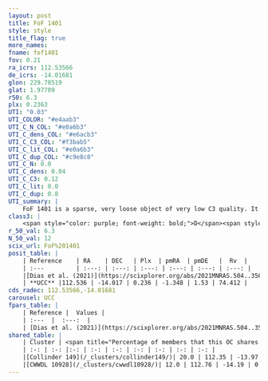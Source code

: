 ```yaml
---
layout: post
title: FoF 1401
style: style
title_flag: true
more_names: 
fname: fof1401
fov: 0.21
ra_icrs: 112.53566
de_icrs: -14.01681
glon: 229.78519
glat: 1.97709
r50: 6.3
plx: 0.2363
UTI: "0.03"
UTI_COLOR: "#e4aab3"
UTI_C_N_COL: "#e0a6b3"
UTI_C_dens_COL: "#e6acb3"
UTI_C_C3_COL: "#f3bab5"
UTI_C_lit_COL: "#e0a6b3"
UTI_C_dup_COL: "#c9e8c8"
UTI_C_N: 0.0
UTI_C_dens: 0.04
UTI_C_C3: 0.12
UTI_C_lit: 0.0
UTI_C_dup: 0.8
UTI_summary: |
    FoF 1401 is a sparse, very loose object of very low C3 quality. It is rarely studied in the literature.<br><br>This is very likely a unique object, which shares a small percentage of members with at least one previously reported entry.<br><br><span style="color: #99180f; font-weight: bold;">Warning: </span>contains less than 25 stars with <i>P>0.5</i> estimated.
class3: |
    <span style="color: purple; font-weight: bold;">D</span><span style="color: red; font-weight: bold;">C</span>
r_50_val: 6.3
N_50_val: 12
scix_url: FoF%201401
posit_table: |
    | Reference    | RA    | DEC   | Plx  | pmRA  | pmDE   |  Rv  |
    | :---         | :---: | :---: | :---: | :---: | :---: | :---: |
    |[Dias et al. (2021)](https://scixplorer.org/abs/2021MNRAS.504..356D) | 112.562 | -14.018 | 0.233 | -1.363 | 1.503 | 83.762 |
    | **UCC** |112.536 | -14.017 | 0.236 | -1.348 | 1.53 | 74.412 | 
cds_radec: 112.53566,-14.01681
carousel: UCC
fpars_table: |
    | Reference |  Values |
    | :---  |  :---:  |
    | [Dias et al. (2021)](https://scixplorer.org/abs/2021MNRAS.504..356D) | `Av=1.242, Dist=3909, logage=7.274, [Fe/H]=-0.176` |
shared_table: |
    | Cluster | <span title="Percentage of members that this OC shares with the ones listed">%</span>   | RA   | DEC   | Plx   | pmRA  | pmDE  | Rv | UTI |
    | :-: | :-: |:-: | :-: | :-: | :-: | :-: | :-: | :-: |
    |[Collinder 149](/_clusters/collinder149/)| 20.0 | 112.35 | -13.97 | 0.2 | -1.37 | 1.68 | 64.1 |0.87 |
    |[CWWDL 10928](/_clusters/cwwdl10928/)| 12.0 | 112.76 | -14.19 | 0.25 | -1.31 | 1.5 | 86.5 |0.03 |
---
```

